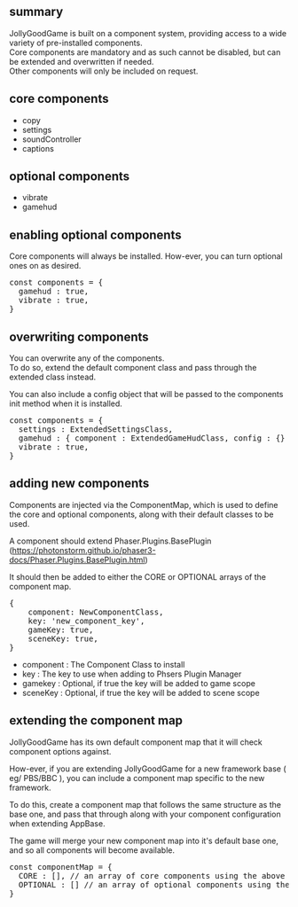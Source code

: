 ## summary

JollyGoodGame is built on a component system, providing access to a wide variety of pre-installed components.  
Core components are mandatory and as such cannot be disabled, but can be extended and overwritten if needed.  
Other components will only be included on request.

## core components

- copy
- settings
- soundController
- captions

## optional components

- vibrate
- gamehud

## enabling optional components

Core components will always be installed. How-ever, you can turn optional ones on as desired.

<pre>
const components = {
  gamehud : true,
  vibrate : true,
}
</pre>

## overwriting components

You can overwrite any of the components.  
To do so, extend the default component class and pass through the extended class instead.

You can also include a config object that will be passed to the components init method when it is installed.

<pre>
const components = {
  settings : ExtendedSettingsClass,
  gamehud : { component : ExtendedGameHudClass, config : {} },
  vibrate : true,
}
</pre>

## adding new components

Components are injected via the ComponentMap, which is used to define the core and optional components, along with their default classes to be used.

A component should extend Phaser.Plugins.BasePlugin (https://photonstorm.github.io/phaser3-docs/Phaser.Plugins.BasePlugin.html)

It should then be added to either the CORE or OPTIONAL arrays of the component map.

<pre>
{
    component: NewComponentClass,
    key: 'new_component_key',  
    gameKey: true, 
    sceneKey: true,
}</pre>

- component : The Component Class to install
- key : The key to use when adding to Phsers Plugin Manager
- gamekey : Optional, if true the key will be added to game scope
- sceneKey : Optional, if true the key will be added to scene scope

## extending the component map

JollyGoodGame has its own default component map that it will check component options against.

How-ever, if you are extending JollyGoodGame for a new framework base ( eg/ PBS/BBC ), you can include a component map specific to the new framework.

To do this, create a component map that follows the same structure as the base one, and pass that through along with your component configuration when extending AppBase.

The game will merge your new component map into it's default base one, and so all components will become available.

<pre>
const componentMap = {
  CORE : [], // an array of core components using the above configuration
  OPTIONAL : [] // an array of optional components using the above configuration
}
</pre>
